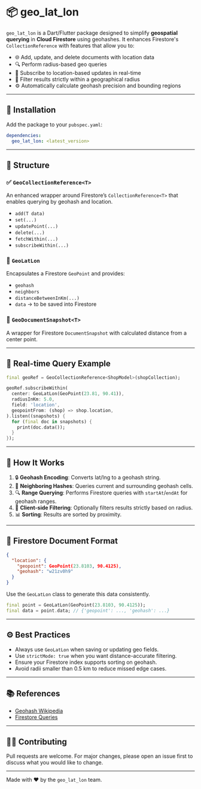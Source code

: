 # 📦 geo_lat_lon

`geo_lat_lon` is a Dart/Flutter package designed to simplify **geospatial querying** in **Cloud Firestore** using geohashes. It enhances Firestore's `CollectionReference` with features that allow you to:

* 🌐 Add, update, and delete documents with location data
* 🔍 Perform radius-based geo queries
* 📡 Subscribe to location-based updates in real-time
* 📏 Filter results strictly within a geographical radius
* ⚙️ Automatically calculate geohash precision and bounding regions

---

## 🚀 Installation

Add the package to your `pubspec.yaml`:

```yaml
dependencies:
  geo_lat_lon: <latest_version>
```
---

## 🧱 Structure

### ✅ `GeoCollectionReference<T>`

An enhanced wrapper around Firestore’s `CollectionReference<T>` that enables querying by geohash and location.

* `add(T data)`
* `set(...)`
* `updatePoint(...)`
* `delete(...)`
* `fetchWithin(...)`
* `subscribeWithin(...)`

### 📍 `GeoLatLon`

Encapsulates a Firestore `GeoPoint` and provides:

* `geohash`
* `neighbors`
* `distanceBetweenInKm(...)`
* `data` → to be saved into Firestore

### 📄 `GeoDocumentSnapshot<T>`

A wrapper for Firestore `DocumentSnapshot` with calculated distance from a center point.

---

## 🔁 Real-time Query Example

```dart
final geoRef = GeoCollectionReference<ShopModel>(shopCollection);

geoRef.subscribeWithin(
  center: GeoLatLon(GeoPoint(23.81, 90.41)),
  radiusInKm: 5.0,
  field: 'location',
  geopointFrom: (shop) => shop.location,
).listen((snapshots) {
  for (final doc in snapshots) {
    print(doc.data());
  }
});
```

---

## 📐 How It Works

1. 🔒 **Geohash Encoding**: Converts lat/lng to a geohash string.
2. 📶 **Neighboring Hashes**: Queries current and surrounding geohash cells.
3. 🔍 **Range Querying**: Performs Firestore queries with `startAt`/`endAt` for geohash ranges.
4. 🧠 **Client-side Filtering**: Optionally filters results strictly based on radius.
5. 📊 **Sorting**: Results are sorted by proximity.

---

## 📄 Firestore Document Format

```json
{
  "location": {
    "geopoint": GeoPoint(23.8103, 90.4125),
    "geohash": "w21zv0h9"
  }
}
```

Use the `GeoLatLon` class to generate this data consistently.

```dart
final point = GeoLatLon(GeoPoint(23.8103, 90.4125));
final data = point.data; // {'geopoint': ..., 'geohash': ...}
```

---

## ⚙️ Best Practices

* Always use `GeoLatLon` when saving or updating geo fields.
* Use `strictMode: true` when you want distance-accurate filtering.
* Ensure your Firestore index supports sorting on geohash.
* Avoid radii smaller than 0.5 km to reduce missed edge cases.

---

## 📚 References

* [Geohash Wikipedia](https://en.wikipedia.org/wiki/Geohash)
* [Firestore Queries](https://firebase.google.com/docs/firestore/query-data/queries)

---

## 👨‍💻 Contributing

Pull requests are welcome. For major changes, please open an issue first to discuss what you would like to change.

---

Made with ❤️ by the `geo_lat_lon` team.

